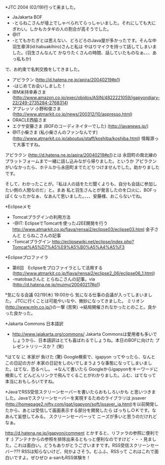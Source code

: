 *JTC 2004 (02/19)行って来ました。
* JaJakarta BOF
* -とらねこさんが壇上でしゃべられてらっしゃいました。それにしても大にぎわい。しかもカタギの人の割合が高そうでした。
* @IT
* -とてもかたぎとは思えない、どろどろのJava屋が多かったです。そんな中 羽生章洋(id:habuakihiro)さんと私は やはりマイクを持って話してしまいました。(羽生さんなんて かなりたくさんの時間、話していたものなぁ、、、あっ私もか)

で、お約束で名刺交換をしてきました。
* アピラクン (http://d.hatena.ne.jp/apira/20040219#p1)
* -はじめてお会いしました！
* IBM米持幸寿さま (http://www.amazon.co.jp/exec/obidos/ASIN/4822221059/igapyondiary-22/249-2735284-2768314)
* アプレッソ 小野和俊さま (http://www.atmarkit.co.jp/news/200312/10/appresso.html)
* ORACLE西脇さま
* エクサ安藤さま (BOFのコーディネイターでした) (http://javanews.jp/)
* @IT小柴さま (私小柴さんのファンなんです) (http://www.atmarkit.co.jp/aboutus/staff/koshiba/koshiba.html)
情報源って大事ですね。

アピラクン (http://d.hatena.ne.jp/apira/20040219#p1)とは 永田町の南北線のプラットフォームまで一緒に話し込みながら帰りました。というか アピラクンがいなかったら、ホテルから永田町までたどりつけませんでした。助かりましたです。

そして、わかったことが。『私は人の話をただ聞くよりも、自分も会話に参加したい側の人間なのだ』と。まあ 私と羽生さんとが発言したのを口火に、BOFっぽくなったかなぁ、なあんて思いました。、、、安藤様、おこらないでね。

*Eclipseメモ
* Tomcatプラグインの利用方法
* -@IT: EclipseでTomcatを使ったJ2EE開発を行う http://www.atmarkit.co.jp/fjava/rensai2/eclipse03/eclipse03.html 金子さんと とらねこさんの記事
* -Tomcatプラグイン http://eclipsewiki.net/eclipse/index.php?Tomcat%A5%D7%A5%E9%A5%B0%A5%A4%A5%F3

*Eclipseプロファイラ
* 第6回　Eclipseをプロファイラとして活用する (http://www.atmarkit.co.jp/fjava/rensai2/eclipse2_06/eclipse06_1.html)
* -matobaaさんと とらねこさんの記事。via (http://d.hatena.ne.jp/muimy/20040217#p1)

*気になる会議
02/19(木) 19:00から 気になる仕事の会議が入ってしまいました。
JTCに行くことは可能やいなや、微妙になってきました。
ミリオン(http://www.mln.co.jp/)の一撃 (苦笑)
→結局開催されなかったとのこと。良かった良かった。

*Jakarta Commons 日本語訳
* http://www.jajakarta.org/commons/
Jakarta Commonsは愛用者も多いでしょうから、日本語訳はとても喜ばれるでしょうね。本日のBOFに向けた プレゼントリリースか？ (笑)

*はてな に 本家が 負けた (驚)
Google検索で、igapyon ってやったら、なんと この日記の方が 本家の日記をしのいでしまうような事態になってしまいました。はてな、恐るべし。
→なんて書いたら Googleからigapyonをキーワードに検索して どんどんリンクで飛んでくることがわかりました。ふむ、はてなって本当におもしろいですね。

*JavaでRSS受信スクリーンセーバーを書いたらおもしろいかも
と思いつきました。Javaでスクリーンセーバーを実現するためのライブラリは jssaver (http://homepage2.nifty.com/igat/igapyon/soft/jssaver_ja.html)を以前開発したから、あとは受信して画面表示する部分を開発したら ばっちしＯＫです。なあんて妄想してみる。
スクリーンセーバーって ニーズが多いと思うのだけれどなぁ。

http://d.hatena.ne.jp/igapyon/comment とかすると、リファラの参照に便利です :) アンテナからの参照を排除出来るともっと便利なのですけど・・・見ました。これは面白い。どうもありがとうございますです。RSS受信スクリーンセーバー??? RSSは知らないけど、何かよさそう。むふふ、RSSって これはこれで面白いですよ。ぜひぜひ a-sanもRSS体験を！
